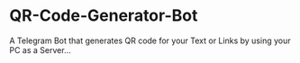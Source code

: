 # QR-Code-Generator-Bot
A Telegram Bot that generates QR code for your Text or Links by using your PC as a Server...
